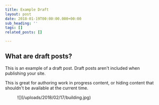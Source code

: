 ```yaml
---
title: Example Draft
layout: post
date: 2018-01-19T00:00:00.000+00:00
sub_heading: ''
tags: []
related_posts: []

---
```

## What are draft posts?

This is an example of a draft post. Draft posts aren't included when publishing your site.

This is great for authoring work in progress content, or hiding content that shouldn't be available at the current time.

<figure>![](/uploads/2018/02/17/building.jpg)</figure>
